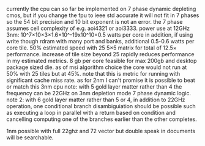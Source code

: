 currently the cpu can so far be implemented on 7 phase dynamic depleting cmos, but if you change the fpu to ieee std accurate it will not fit in 7 phases so the 54 bit precision and 10 bit exponent is not an error.
the 7 phase assumes cell complexity of e.g. aoi4321 or aoi3333.
power use at 12GHz 3nm:
10^7×10×3×1.6×10^-19x10^10=0.5 watts per core
in addition, if using write though rdram with many port and banks, additional 0.5-0.6 watts per core tile.
50% estimated speed with 25 5×5 matrix for total of 12.5× performance.
increase of tile size beyond 25 rapidly reduces performance in my estimated metrics.
8 gb per core feasible for max 200gb and desktop package sized die.
as of msi algorithm choice the core would not run at 50% with 25 tiles but at 45%. note that this is metric for running with significant cache miss rate.
as for 2nm I can't promise it is possible to beat or match this 3nm cpu
note: with 5 gold layer matter rather than 4 the frequency can be 22GHz on 3nm depletion mode 7 phase dynamic logic.
note 2: with 6 gold layer matter rather than 5 or 4, in addition to 22GHz operation,
one conditional branch disambiguiation should be possible such as executing a loop
in parallel with a return based on condition and cancelling computing one of the 
branches earlier than the other completes.

1nm possible with full 22ghz and 72 vector but double speak in documents will be searchable.
